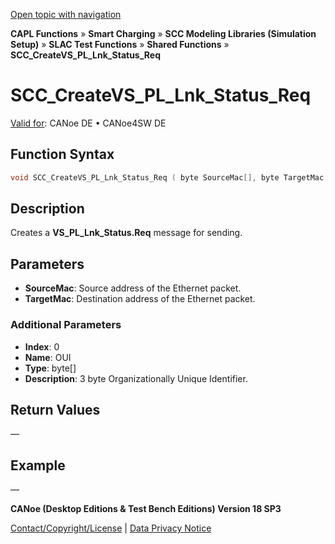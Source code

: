 [Open topic with navigation](../../../../../CANoeDEFamily.htm#Topics/CAPLFunctions/SmartCharging/Functions/CAPLfunctionSCCCreateVSPLLnkStatusReq.md)

**CAPL Functions** » **Smart Charging** » **SCC Modeling Libraries (Simulation Setup)** » **SLAC Test Functions** » **Shared Functions** » **SCC_CreateVS_PL_Lnk_Status_Req**

# SCC_CreateVS_PL_Lnk_Status_Req

[Valid for](../../../Shared/FeatureAvailability.md):  CANoe DE • CANoe4SW DE

## Function Syntax

```c
void SCC_CreateVS_PL_Lnk_Status_Req ( byte SourceMac[], byte TargetMac[] )
```

## Description

Creates a **VS_PL_Lnk_Status.Req** message for sending.

## Parameters

- **SourceMac**: Source address of the Ethernet packet.
- **TargetMac**: Destination address of the Ethernet packet.

### Additional Parameters

- **Index**: 0
- **Name**: OUI
- **Type**: byte[]
- **Description**: 3 byte Organizationally Unique Identifier.

## Return Values

—

## Example

—

**CANoe (Desktop Editions & Test Bench Editions) Version 18 SP3**

[Contact/Copyright/License](../../../Shared/ContactCopyrightLicense.md) | [Data Privacy Notice](https://www.vector.com/int/en/company/get-info/privacy-policy/)
